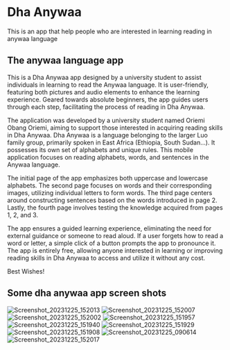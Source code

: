 
# Dha Anywaa

This is an app that help people who are interested in learning reading in anywaa language

## The anywaa language app

This is a Dha Anywaa app designed by a university student to assist individuals in learning to read the Anywaa language.
It is user-friendly, featuring both pictures and audio elements to enhance the learning experience. 
Geared towards absolute beginners, the app guides users through each step, facilitating the process of reading in Dha Anywaa.

The application was developed by a university student named Oriemi Obang Oriemi, aiming to support those interested in acquiring reading skills in Dha Anywaa.
Dha Anywaa is a language belonging to the larger Luo family group, primarily spoken in East Africa (Ethiopia, South Sudan...).
It possesses its own set of alphabets and unique rules. This mobile application focuses on reading alphabets, words, and sentences in the Anywaa language.

The initial page of the app emphasizes both uppercase and lowercase alphabets.
The second page focuses on words and their corresponding images, utilizing individual letters to form words. 
The third page centers around constructing sentences based on the words introduced in page 2. Lastly, the fourth page involves testing the knowledge acquired from pages 1, 2, and 3.
                
The app ensures a guided learning experience, eliminating the need for external guidance or someone to read aloud.
If a user forgets how to read a word or letter, a simple click of a button prompts the app to pronounce it.
The app is entirely free, allowing anyone interested in learning or improving reading skills in Dha Anywaa to access and utilize it without any cost.
   
Best Wishes!


## Some dha anywaa app screen shots


![Screenshot_20231225_152013](https://github.com/oriemiobang/Dha-Anywaa-application/assets/148628989/e2ae7d04-3f8d-4830-b4b2-96df4608173f)
![Screenshot_20231225_152007](https://github.com/oriemiobang/Dha-Anywaa-application/assets/148628989/8a4aa9ba-d30e-406f-9a19-e14fcd7f1460)
![Screenshot_20231225_152002](https://github.com/oriemiobang/Dha-Anywaa-application/assets/148628989/ae18dbd1-e279-42e8-b32b-654937b4228d)
![Screenshot_20231225_151957](https://github.com/oriemiobang/Dha-Anywaa-application/assets/148628989/cc76e134-3a8a-479d-a73a-a1dbc9a21d57)
![Screenshot_20231225_151940](https://github.com/oriemiobang/Dha-Anywaa-application/assets/148628989/ca79a20f-d917-45fc-a106-47f10f9ae62d)
![Screenshot_20231225_151929](https://github.com/oriemiobang/Dha-Anywaa-application/assets/148628989/e5bdb55c-b5ff-407a-ae37-8bc49ed830b2)
![Screenshot_20231225_151908](https://github.com/oriemiobang/Dha-Anywaa-application/assets/148628989/43f7a37e-6f95-4051-bbe2-bbaea30302c0)
![Screenshot_20231225_090614](https://github.com/oriemiobang/Dha-Anywaa-application/assets/148628989/78c3350e-57ba-4723-9b34-2023f593a53a)
![Screenshot_20231225_152017](https://github.com/oriemiobang/Dha-Anywaa-application/assets/148628989/39b9aa20-a3ce-4a22-b34f-9764f50f7c03)
